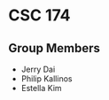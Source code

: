 <h1>CSC 174</h1>
<h2>Group Members</h2>
<ul>
<li>Jerry Dai</li>
<li>Philip Kallinos</li>
<li>Estella Kim</li>
</ul>